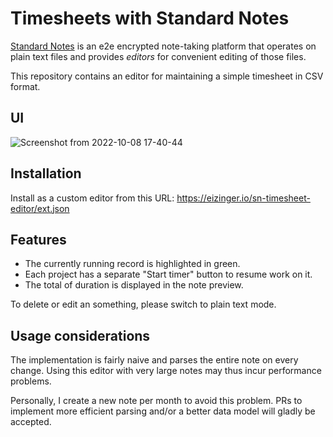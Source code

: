 # Timesheets with Standard Notes

[Standard Notes](https://standardnotes.com/) is an e2e encrypted note-taking platform that operates on plain text files and provides _editors_ for convenient editing of those files.

This repository contains an editor for maintaining a simple timesheet in CSV format.

## UI

![Screenshot from 2022-10-08 17-40-44](https://user-images.githubusercontent.com/5486389/194693791-c51953ef-979a-44dd-bd9a-4430a1f757cc.png)

## Installation

Install as a custom editor from this URL: https://eizinger.io/sn-timesheet-editor/ext.json

## Features

- The currently running record is highlighted in green.
- Each project has a separate "Start timer" button to resume work on it.
- The total of duration is displayed in the note preview.

To delete or edit an something, please switch to plain text mode.

## Usage considerations

The implementation is fairly naive and parses the entire note on every change.
Using this editor with very large notes may thus incur performance problems.

Personally, I create a new note per month to avoid this problem.
PRs to implement more efficient parsing and/or a better data model will gladly be accepted.
